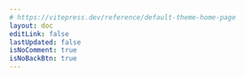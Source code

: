 ```yaml
---
# https://vitepress.dev/reference/default-theme-home-page
layout: doc
editLink: false
lastUpdated: false
isNoComment: true
isNoBackBtn: true
---
```

<!-- # 最近发布 -->

<BlogHome />

<script lang="ts" setup>
import BlogHome from "./.vitepress/theme/components/BlogHome/BlogHomeZH.vue"
</script>

